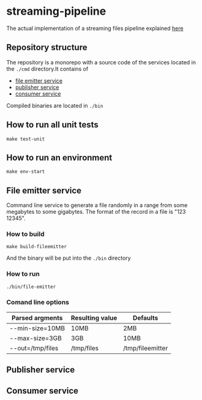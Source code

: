 # streaming-pipeline

The actual implementation of a streaming files pipeline explained [here](https://github.com/valerykalashnikov/streaming-pipeline/blob/master/design/Design.md#worker-pool-with-message-queue)

## Repository structure
The repository is a monorepo with a source code of the services located in the `./cmd` directory.It contains of
  - [file emitter service](#file-emitter-service)
  - [publisher service](#publisher-service)
  - [consumer service](#consumer-service)
  
Compiled binaries are located in `./bin`

## How to run all unit tests
`make test-unit`

## How to run an environment
`make env-start`

## File emitter service
Command line service to generate a file randomly in a range from some megabytes to some gigabytes. The format of the record in a file is "123 12345".

### How to build
`make build-fileemitter`

And the binary will be put into the `./bin` directory

### How to run
`./bin/file-emitter`

### Comand line options
| Parsed argments | Resulting value | Defaults         |
| -----------     | -----------     |----------        |
| --min-size=10MB | 10MB            | 2MB              |
| --max-size=3GB  | 3GB             | 10MB             |
| --out=/tmp/files| /tmp/files      | /tmp/fileemitter |

## Publisher service

## Consumer service